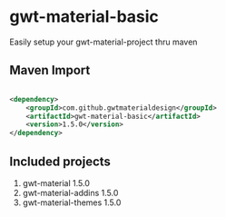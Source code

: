 # gwt-material-basic
Easily setup your gwt-material-project thru maven

## Maven Import
``` xml

<dependency>
    <groupId>com.github.gwtmaterialdesign</groupId>
    <artifactId>gwt-material-basic</artifactId>
    <version>1.5.0</version>
</dependency>

```

## Included projects
1. gwt-material 1.5.0
2. gwt-material-addins 1.5.0
3. gwt-material-themes 1.5.0
